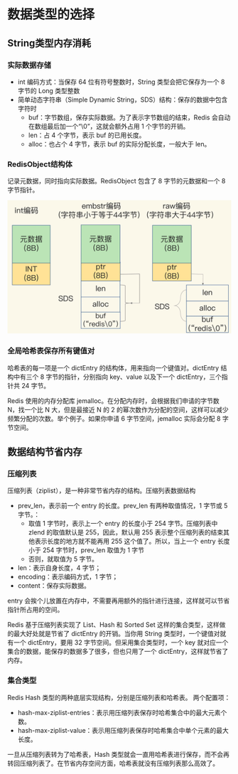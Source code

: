 # 数据类型的选择

## String类型内存消耗
### 实际数据存储
* int 编码方式：当保存 64 位有符号整数时，String 类型会把它保存为一个 8 字节的 Long 类型整数
* 简单动态字符串（Simple Dynamic String，SDS）结构：保存的数据中包含字符时
  * buf：字节数组，保存实际数据。为了表示字节数组的结束，Redis 会自动在数组最后加一个“\0”，这就会额外占用 1 个字节的开销。
  * len：占 4 个字节，表示 buf 的已用长度。
  * alloc：也占个 4 字节，表示 buf 的实际分配长度，一般大于 len。

### RedisObject结构体
记录元数据，同时指向实际数据。RedisObject 包含了 8 字节的元数据和一个 8 字节指针。

![string存储结构](assets/string存储.png)

### 全局哈希表保存所有键值对
哈希表的每一项是一个 dictEntry 的结构体，用来指向一个键值对。dictEntry 结构中有三个 8 字节的指针，分别指向 key、value 以及下一个 dictEntry，三个指针共 24 字节。

Redis 使用的内存分配库 jemalloc。在分配内存时，会根据我们申请的字节数 N，找一个比 N 大，但是最接近 N 的 2 的幂次数作为分配的空间，这样可以减少频繁分配的次数。举个例子。如果你申请 6 字节空间，jemalloc 实际会分配 8 字节空间。

## 数据结构节省内存

### 压缩列表
压缩列表（ziplist），是一种非常节省内存的结构。压缩列表数据结构
* prev_len，表示前一个 entry 的长度。prev_len 有两种取值情况，1 字节或 5 字节。：
  * 取值 1 字节时，表示上一个 entry 的长度小于 254 字节。压缩列表中 zlend 的取值默认是 255，因此，默认用 255 表示整个压缩列表的结束其他表示长度的地方就不能再用 255 这个值了。所以，当上一个 entry 长度小于 254 字节时，prev_len 取值为 1 字节
  * 否则，就取值为 5 字节。
* len：表示自身长度，4 字节；
* encoding：表示编码方式，1 字节；
* content：保存实际数据。

entry 会挨个儿放置在内存中，不需要再用额外的指针进行连接，这样就可以节省指针所占用的空间。

Redis 基于压缩列表实现了 List、Hash 和 Sorted Set 这样的集合类型，这样做的最大好处就是节省了 dictEntry 的开销。当你用 String 类型时，一个键值对就有一个 dictEntry，要用 32 字节空间。但采用集合类型时，一个 key 就对应一个集合的数据，能保存的数据多了很多，但也只用了一个 dictEntry，这样就节省了内存。

### 集合类型
Redis Hash 类型的两种底层实现结构，分别是压缩列表和哈希表。
两个配置项：
* hash-max-ziplist-entries：表示用压缩列表保存时哈希集合中的最大元素个数。
* hash-max-ziplist-value：表示用压缩列表保存时哈希集合中单个元素的最大长度。

一旦从压缩列表转为了哈希表，Hash 类型就会一直用哈希表进行保存，而不会再转回压缩列表了。在节省内存空间方面，哈希表就没有压缩列表那么高效了。